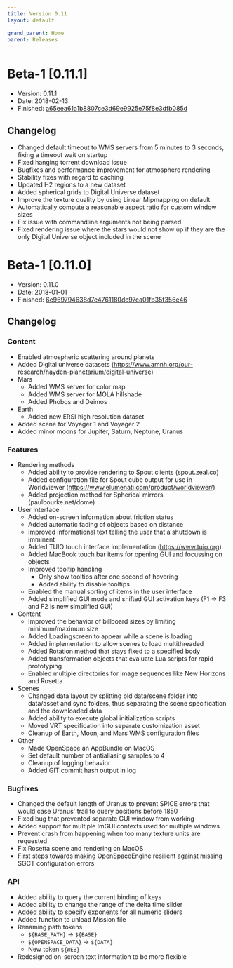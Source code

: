 ```yaml
---
title: Version 0.11
layout: default

grand_parent: Home
parent: Releases
---
```


# Beta-1 [0.11.1]
  - Version: 0.11.1
  - Date: 2018-02-13
  - Finished: [a65eea61a1b8807ce3d69e9925e75f8e3dfb085d](https://github.com/OpenSpace/OpenSpace/commit/a65eea61a1b8807ce3d69e9925e75f8e3dfb085d)

## Changelog
 - Changed default timeout to WMS servers from 5 minutes to 3 seconds, fixing a timeout wait on startup
 - Fixed hanging torrent download issue
 - Bugfixes and performance improvement for atmosphere rendering
 - Stability fixes with regard to caching
 - Updated H2 regions to a new dataset
 - Added spherical grids to Digital Universe dataset
 - Improve the texture quality by using Linear Mipmapping on default
 - Automatically compute a reasonable aspect ratio for custom window sizes
 - Fix issue with commandline arguments not being parsed
 - Fixed rendering issue where the stars would not show up if they are the only Digital Universe object included in the scene


# Beta-1 [0.11.0]
  - Version: 0.11.0
  - Date: 2018-01-01
  - Finished: [6e969794638d7e4761180dc97ca01fb35f356e46](https://github.com/OpenSpace/OpenSpace/commit/6e969794638d7e4761180dc97ca01fb35f356e46)

## Changelog
### Content
  - Enabled atmospheric scattering around planets
  - Added Digital universe datasets (https://www.amnh.org/our-research/hayden-planetarium/digital-universe)
  - Mars
    - Added WMS server for color map
    - Added WMS server for MOLA hillshade
    - Added Phobos and Deimos
  - Earth
    - Added new ERSI high resolution dataset
  - Added scene for Voyager 1 and Voyager 2
  - Added minor moons for Jupiter, Saturn, Neptune, Uranus

### Features
  - Rendering methods
    - Added ability to provide rendering to Spout clients (spout.zeal.co)
    - Added configuration file for Spout cube output for use in Worldviewer (https://www.elumenati.com/product/worldviewer/)
    - Added projection method for Spherical mirrors (paulbourke.net/dome)
  - User Interface
    - Added on-screen information about friction status
    - Added automatic fading of objects based on distance
    - Improved informational text telling the user that a shutdown is imminent
    - Added TUIO touch interface implementation (https://www.tuio.org)
    - Added MacBook touch bar items for opening GUI and focussing on objects
    - Improved tooltip handling
      - Only show tooltips after one second of hovering
      - Added ability to disable tooltips
    - Enabled the manual sorting of items in the user interface
    - Added simplified GUI mode and shifted GUI activation keys (F1 -> F3  and F2 is new simplified GUI)
  - Content
    - Improved the behavior of billboard sizes by limiting minimum/maximum size
    - Added Loadingscreen to appear while a scene is loading
    - Added implementation to allow scenes to load multithreaded
    - Added Rotation method that stays fixed to a specified body
    - Added transformation objects that evaluate Lua scripts for rapid prototyping
    - Enabled multiple directories for image sequences like New Horizons and Rosetta
  - Scenes
    - Changed data layout by splitting old data/scene folder into data/asset and sync folders, thus separating the scene specification and the downloaded data
    - Added ability to execute global initialization scripts
    - Moved VRT specification into separate customization asset
    - Cleanup of Earth, Moon, and Mars WMS configuration files
  - Other
    - Made OpenSpace an AppBundle on MacOS
    - Set default number of antialiasing samples to 4
    - Cleanup of logging behavior
    - Added GIT commit hash output in log

### Bugfixes
  - Changed the default length of Uranus to prevent SPICE errors that would case Uranus' trail to query positions before 1850
  - Fixed bug that prevented separate GUI window from working
  - Added support for multiple ImGUI contexts used for multiple windows
  - Prevent crash from happening when too many texture units are requested
  - Fix Rosetta scene and rendering on MacOS
  - First steps towards making OpenSpaceEngine resilient against missing SGCT configuration errors

### API
  - Added ability to query the current binding of keys
  - Added ability to change the range of the delta time slider
  - Added ability to specify exponents for all numeric sliders
  - Added function to unload Mission file
  - Renaming path tokens
    - `${BASE_PATH}` -> `${BASE}`
    - `${OPENSPACE_DATA}` -> `${DATA}`
    - New token `${WEB}`
  - Redesigned on-screen text information to be more flexible
